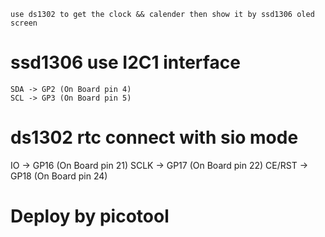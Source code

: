     use ds1302 to get the clock && calender then show it by ssd1306 oled screen

# ssd1306 use I2C1 interface

    SDA -> GP2 (On Board pin 4)
    SCL -> GP3 (On Board pin 5)

# ds1302 rtc connect with sio mode
   IO     -> GP16 (On Board pin 21)
   SCLK   -> GP17 (On Board pin 22)
   CE/RST -> GP18 (On Board pin 24)
   


# Deploy by picotool
